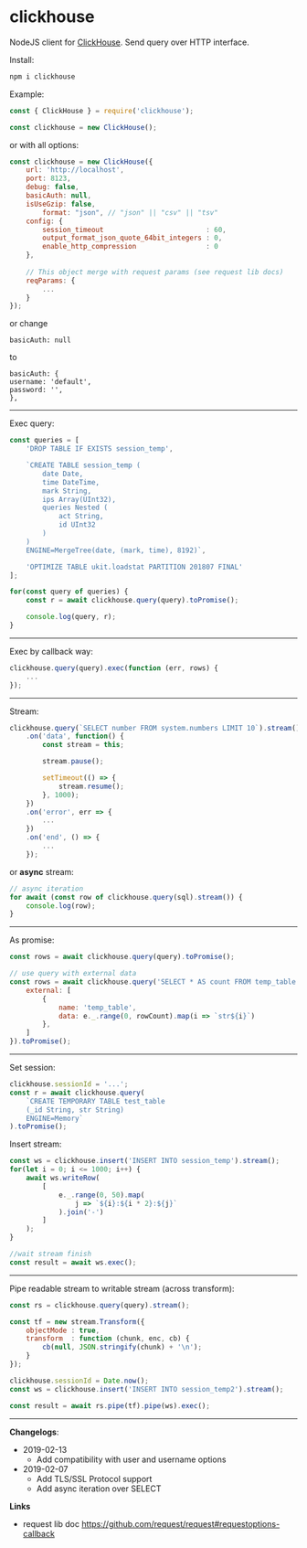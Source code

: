 # clickhouse
NodeJS client for [ClickHouse](https://clickhouse.yandex/).
Send query over HTTP interface.

Install:

```bash
npm i clickhouse
```

Example:

```javascript
const { ClickHouse } = require('clickhouse');

const clickhouse = new ClickHouse();
```
or with all options:

```javascript
const clickhouse = new ClickHouse({
	url: 'http://localhost',
	port: 8123,
	debug: false,
	basicAuth: null,
	isUseGzip: false,
        format: "json", // "json" || "csv" || "tsv"
	config: {
		session_timeout                         : 60,
		output_format_json_quote_64bit_integers : 0,
		enable_http_compression                 : 0
	},
	
	// This object merge with request params (see request lib docs)
	reqParams: {
		...
	}
});
```

or change 

	basicAuth: null
to

	basicAuth: {
	username: 'default',
	password: '',
	},


***
 
Exec query:
```javascript
const queries = [
	'DROP TABLE IF EXISTS session_temp',

	`CREATE TABLE session_temp (
		date Date,
		time DateTime,
		mark String,
		ips Array(UInt32),
		queries Nested (
			act String,
			id UInt32
		)
	)
	ENGINE=MergeTree(date, (mark, time), 8192)`,

	'OPTIMIZE TABLE ukit.loadstat PARTITION 201807 FINAL'
];

for(const query of queries) {
	const r = await clickhouse.query(query).toPromise();

	console.log(query, r);
}
````

***

Exec by callback way:
```javascript
clickhouse.query(query).exec(function (err, rows) {
	...
});
````

***

Stream:
```javascript
clickhouse.query(`SELECT number FROM system.numbers LIMIT 10`).stream()
	.on('data', function() {
		const stream = this;

		stream.pause();

		setTimeout(() => {
			stream.resume();
		}, 1000);
	})
	.on('error', err => {
		...
	})
	.on('end', () => {
		...
	});
```

or **async** stream:
```javascript
// async iteration
for await (const row of clickhouse.query(sql).stream()) {
	console.log(row);
}
```

***

As promise:
```javascript
const rows = await clickhouse.query(query).toPromise();

// use query with external data
const rows = await clickhouse.query('SELECT * AS count FROM temp_table', {
	external: [
		{
			name: 'temp_table',
			data: e._.range(0, rowCount).map(i => `str${i}`)
		},
	]
}).toPromise();
```

***

Set session:
```javascript
clickhouse.sessionId = '...';
const r = await clickhouse.query(
	`CREATE TEMPORARY TABLE test_table
	(_id String, str String)
	ENGINE=Memory`
).toPromise();
````


Insert stream:
```javascript
const ws = clickhouse.insert('INSERT INTO session_temp').stream();
for(let i = 0; i <= 1000; i++) {
	await ws.writeRow(
		[
			e._.range(0, 50).map(
				j => `${i}:${i * 2}:${j}`
			).join('-')
		]
	);
}

//wait stream finish
const result = await ws.exec();
```

***

Pipe readable stream to writable stream (across transform):
```javascript
const rs = clickhouse.query(query).stream();

const tf = new stream.Transform({
	objectMode : true,
	transform  : function (chunk, enc, cb) {
		cb(null, JSON.stringify(chunk) + '\n');
	}
});

clickhouse.sessionId = Date.now();
const ws = clickhouse.insert('INSERT INTO session_temp2').stream();

const result = await rs.pipe(tf).pipe(ws).exec();
```

***

**Changelogs**:
* 2019-02-13
	- Add compatibility with user and username options 
* 2019-02-07
	- Add TLS/SSL Protocol support
	- Add async iteration over SELECT
	
	
	
**Links**
* request lib doc https://github.com/request/request#requestoptions-callback
